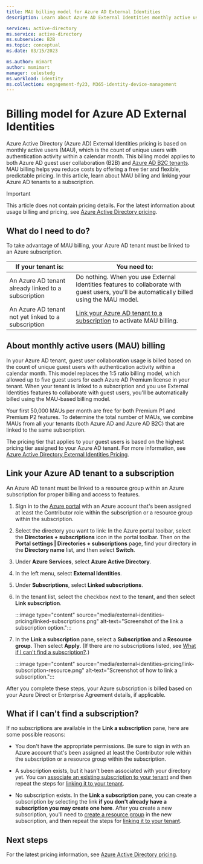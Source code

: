 ```yaml
---
title: MAU billing model for Azure AD External Identities
description: Learn about Azure AD External Identities monthly active users (MAU) billing model for guest user collaboration (B2B) in Azure AD. Learn how to link your Azure AD  tenant to an Azure subscription.

services: active-directory
ms.service: active-directory
ms.subservice: B2B
ms.topic: conceptual
ms.date: 03/15/2023

ms.author: mimart
author: msmimart
manager: celestedg
ms.workload: identity
ms.collection: engagement-fy23, M365-identity-device-management
---
```


# Billing model for Azure AD External Identities

Azure Active Directory (Azure AD) External Identities pricing is based on monthly active users (MAU), which is the count of unique users with authentication activity within a calendar month. This billing model applies to both Azure AD guest user collaboration (B2B) and [Azure AD B2C tenants](../../active-directory-b2c/billing.md). MAU billing helps you reduce costs by offering a free tier and flexible, predictable pricing. In this article, learn about MAU billing and linking your Azure AD tenants to a subscription.

> [!IMPORTANT]
> This article does not contain pricing details. For the latest information about usage billing and pricing, see [Azure Active Directory pricing](https://www.microsoft.com/security/business/identity-access-management/azure-ad-pricing).

## What do I need to do?

To take advantage of MAU billing, your Azure AD tenant must be linked to an Azure subscription.

|If your tenant is:  |You need to:  |
|---------|---------|
| An Azure AD tenant already linked to a subscription     | Do nothing. When you use External Identities features to collaborate with guest users, you'll be automatically billed using the MAU model.        |
| An Azure AD tenant not yet linked to a subscription     | [Link your Azure AD tenant to a subscription](#link-your-azure-ad-tenant-to-a-subscription) to activate MAU billing.        |

## About monthly active users (MAU) billing

In your Azure AD tenant, guest user collaboration usage is billed based on the count of unique guest users with authentication activity within a calendar month. This model replaces the 1:5 ratio billing model, which allowed up to five guest users for each Azure AD Premium license in your tenant. When your tenant is linked to a subscription and you use External Identities features to collaborate with guest users, you'll be automatically billed using the MAU-based billing model.

Your first 50,000 MAUs per month are free for both Premium P1 and Premium P2 features. To determine the total number of MAUs, we combine MAUs from all your tenants (both Azure AD and Azure AD B2C) that are linked to the same subscription.

The pricing tier that applies to your guest users is based on the highest pricing tier assigned to your Azure AD tenant. For more information, see [Azure Active Directory External Identities Pricing](https://azure.microsoft.com/pricing/details/active-directory/external-identities/).

## Link your Azure AD tenant to a subscription

An Azure AD tenant must be linked to a resource group within an Azure subscription for proper billing and access to features.

1. Sign in to the [Azure portal](https://portal.azure.com/) with an Azure account that's been assigned at least the Contributor role within the subscription or a resource group within the subscription.

2. Select the directory you want to link: In the Azure portal toolbar, select the **Directories + subscriptions** icon in the portal toolbar. Then on the **Portal settings | Directories + subscriptions** page, find your directory in the **Directory name** list, and then select **Switch**.

3. Under **Azure Services**, select **Azure Active Directory**.

4. In the left menu, select **External Identities**.

5. Under **Subscriptions**, select **Linked subscriptions**.

6. In the tenant list, select the checkbox next to the tenant, and then select **Link subscription**.

    :::image type="content" source="media/external-identities-pricing/linked-subscriptions.png" alt-text="Screenshot of the link a subscription option.":::

7. In the **Link a subscription** pane, select a **Subscription** and a **Resource group**. Then select **Apply**. (If there are no subscriptions listed, see [What if I can't find a subscription?](#what-if-i-cant-find-a-subscription).)

    :::image type="content" source="media/external-identities-pricing/link-subscription-resource.png" alt-text="Screenshot of how to link a subscription.":::

After you complete these steps, your Azure subscription is billed based on your Azure Direct or Enterprise Agreement details, if applicable.

## What if I can't find a subscription?

If no subscriptions are available in the **Link a subscription** pane, here are some possible reasons:

- You don't have the appropriate permissions. Be sure to sign in with an Azure account that's been assigned at least the Contributor role within the subscription or a resource group within the subscription.

- A subscription exists, but it hasn't been associated with your directory yet. You can [associate an existing subscription to your tenant](../fundamentals/how-subscriptions-associated-directory.md) and then repeat the steps for [linking it to your tenant](#link-your-azure-ad-tenant-to-a-subscription).

- No subscription exists. In the **Link a subscription** pane, you can create a subscription by selecting the link **if you don't already have a subscription you may create one here**. After you create a new subscription, you'll need to [create a resource group](../../azure-resource-manager/management/manage-resource-groups-portal.md) in the new subscription, and then repeat the steps for [linking it to your tenant](#link-your-azure-ad-tenant-to-a-subscription).

## Next steps

For the latest pricing information, see [Azure Active Directory pricing](https://www.microsoft.com/security/business/identity-access-management/azure-ad-pricing).
